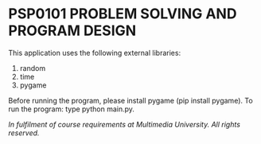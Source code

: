 # PSP0101 PROBLEM SOLVING AND PROGRAM DESIGN

This application uses the following external libraries:

1. random
2. time
3. pygame

Before running the program, please install pygame (pip install pygame).
To run the program: type python main.py.

<em>In fulfilment of course requirements at Multimedia University. All rights reserved.</em>
